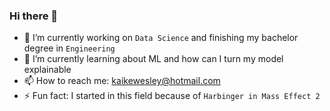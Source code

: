 ### Hi there 👋

- 🔭 I’m currently working on `Data Science` and finishing my bachelor degree in `Engineering`
- 🌱 I’m currently learning about ML and how can I turn my model explainable
- 📫 How to reach me: kaikewesley@hotmail.com
- ⚡ Fun fact: I started in this field because of `Harbinger in Mass Effect 2` 

